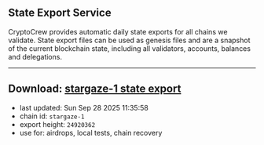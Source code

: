 ## State Export Service
CryptoCrew provides automatic daily state exports for all chains we validate. State export files can be used as genesis files and are a snapshot of the current blockchain state, including all validators, accounts, balances and delegations.

---
**Download: [stargaze-1 state export](https://dl-eu2.ccvalidators.com/SERVICE/stargaze/stargaze-1_export_24920362.json)**
---

- last updated: Sun Sep 28 2025 11:35:58
- chain id: `stargaze-1`
- export height: `24920362`
- use for: airdrops, local tests, chain recovery
